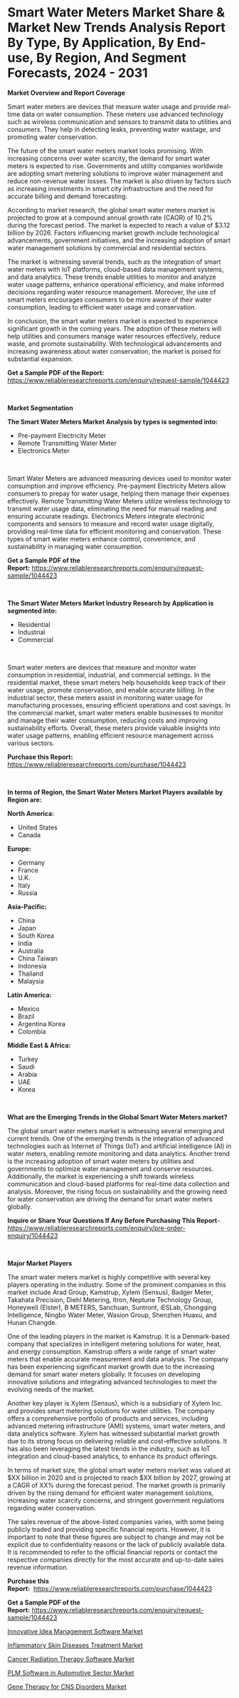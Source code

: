 <p><h1>Smart Water Meters Market Share & Market New Trends Analysis Report By Type, By Application, By End-use, By Region, And Segment Forecasts, 2024 - 2031</h1></p><p><strong>Market Overview and Report Coverage</strong></p>
<p><p>Smart water meters are devices that measure water usage and provide real-time data on water consumption. These meters use advanced technology such as wireless communication and sensors to transmit data to utilities and consumers. They help in detecting leaks, preventing water wastage, and promoting water conservation.</p><p>The future of the smart water meters market looks promising. With increasing concerns over water scarcity, the demand for smart water meters is expected to rise. Governments and utility companies worldwide are adopting smart metering solutions to improve water management and reduce non-revenue water losses. The market is also driven by factors such as increasing investments in smart city infrastructure and the need for accurate billing and demand forecasting.</p><p>According to market research, the global smart water meters market is projected to grow at a compound annual growth rate (CAGR) of 10.2% during the forecast period. The market is expected to reach a value of $3.12 billion by 2026. Factors influencing market growth include technological advancements, government initiatives, and the increasing adoption of smart water management solutions by commercial and residential sectors.</p><p>The market is witnessing several trends, such as the integration of smart water meters with IoT platforms, cloud-based data management systems, and data analytics. These trends enable utilities to monitor and analyze water usage patterns, enhance operational efficiency, and make informed decisions regarding water resource management. Moreover, the use of smart meters encourages consumers to be more aware of their water consumption, leading to efficient water usage and conservation.</p><p>In conclusion, the smart water meters market is expected to experience significant growth in the coming years. The adoption of these meters will help utilities and consumers manage water resources effectively, reduce waste, and promote sustainability. With technological advancements and increasing awareness about water conservation, the market is poised for substantial expansion.</p></p>
<p><strong>Get a Sample PDF of the Report:</strong> <a href="https://www.reliableresearchreports.com/enquiry/request-sample/1044423">https://www.reliableresearchreports.com/enquiry/request-sample/1044423</a></p>
<p>&nbsp;</p>
<p><strong>Market Segmentation</strong></p>
<p><strong>The Smart Water Meters Market Analysis by types is segmented into:</strong></p>
<p><ul><li>Pre-payment Electricity Meter</li><li>Remote Transmitting Water Meter</li><li>Electronics Meter</li></ul></p>
<p>&nbsp;</p>
<p><p>Smart Water Meters are advanced measuring devices used to monitor water consumption and improve efficiency. Pre-payment Electricity Meters allow consumers to prepay for water usage, helping them manage their expenses effectively. Remote Transmitting Water Meters utilize wireless technology to transmit water usage data, eliminating the need for manual reading and ensuring accurate readings. Electronics Meters integrate electronic components and sensors to measure and record water usage digitally, providing real-time data for efficient monitoring and conservation. These types of smart water meters enhance control, convenience, and sustainability in managing water consumption.</p></p>
<p><strong>Get a Sample PDF of the Report:</strong>&nbsp;<a href="https://www.reliableresearchreports.com/enquiry/request-sample/1044423">https://www.reliableresearchreports.com/enquiry/request-sample/1044423</a></p>
<p>&nbsp;</p>
<p><strong>The Smart Water Meters Market Industry Research by Application is segmented into:</strong></p>
<p><ul><li>Residential</li><li>Industrial</li><li>Commercial</li></ul></p>
<p>&nbsp;</p>
<p><p>Smart water meters are devices that measure and monitor water consumption in residential, industrial, and commercial settings. In the residential market, these smart meters help households keep track of their water usage, promote conservation, and enable accurate billing. In the industrial sector, these meters assist in monitoring water usage for manufacturing processes, ensuring efficient operations and cost savings. In the commercial market, smart water meters enable businesses to monitor and manage their water consumption, reducing costs and improving sustainability efforts. Overall, these meters provide valuable insights into water usage patterns, enabling efficient resource management across various sectors.</p></p>
<p><strong>Purchase this Report:</strong>&nbsp; <a href="https://www.reliableresearchreports.com/purchase/1044423">https://www.reliableresearchreports.com/purchase/1044423</a></p>
<p>&nbsp;</p>
<p><strong>In terms of Region, the Smart Water Meters Market Players available by Region are:</strong></p>
<p>
    <p> <strong> North America: </strong>
        <ul>
            <li>United States</li>
            <li>Canada</li>
        </ul>
        </p> 
    <p> <strong> Europe: </strong>
        <ul>
            <li>Germany</li>
            <li>France</li>
            <li>U.K.</li>
            <li>Italy</li>
            <li>Russia</li>
        </ul>
        </p> 
    <p> <strong> Asia-Pacific: </strong>
        <ul>
            <li>China</li>
            <li>Japan</li>
            <li>South Korea</li>
            <li>India</li>
            <li>Australia</li>
            <li>China Taiwan</li>
            <li>Indonesia</li>
            <li>Thailand</li>
            <li>Malaysia</li>
        </ul>
        </p> 
    <p> <strong> Latin America: </strong>
        <ul>
            <li>Mexico</li>
            <li>Brazil</li>
            <li>Argentina Korea</li>
            <li>Colombia</li>
        </ul>
        </p> 
    <p> <strong> Middle East & Africa: </strong>
        <ul>
            <li>Turkey</li>
            <li>Saudi</li>
            <li>Arabia</li>
            <li>UAE</li>
            <li>Korea</li>
        </ul>
    </p>
    </p>
<p>&nbsp;</p>
<p><strong>What are the Emerging Trends in the Global Smart Water Meters market?</strong></p>
<p><p>The global smart water meters market is witnessing several emerging and current trends. One of the emerging trends is the integration of advanced technologies such as Internet of Things (IoT) and artificial intelligence (AI) in water meters, enabling remote monitoring and data analytics. Another trend is the increasing adoption of smart water meters by utilities and governments to optimize water management and conserve resources. Additionally, the market is experiencing a shift towards wireless communication and cloud-based platforms for real-time data collection and analysis. Moreover, the rising focus on sustainability and the growing need for water conservation are driving the demand for smart water meters globally.</p></p>
<p><strong>Inquire or Share Your Questions If Any Before Purchasing This Report</strong>- <a href="https://www.reliableresearchreports.com/enquiry/pre-order-enquiry/1044423">https://www.reliableresearchreports.com/enquiry/pre-order-enquiry/1044423</a></p>
<p>&nbsp;</p>
<p><strong>Major Market Players</strong></p>
<p><p>The smart water meters market is highly competitive with several key players operating in the industry. Some of the prominent companies in this market include Arad Group, Kamstrup, Xylem (Sensus), Badger Meter, Takahata Precision, Diehl Metering, Itron, Neptune Technology Group, Honeywell (Elster), B METERS, Sanchuan, Suntront, iESLab, Chongqing Intelligence, Ningbo Water Meter, Wasion Group, Shenzhen Huaxu, and Hunan Changde.</p><p>One of the leading players in the market is Kamstrup. It is a Denmark-based company that specializes in intelligent metering solutions for water, heat, and energy consumption. Kamstrup offers a wide range of smart water meters that enable accurate measurement and data analysis. The company has been experiencing significant market growth due to the increasing demand for smart water meters globally. It focuses on developing innovative solutions and integrating advanced technologies to meet the evolving needs of the market.</p><p>Another key player is Xylem (Sensus), which is a subsidiary of Xylem Inc. and provides smart metering solutions for water utilities. The company offers a comprehensive portfolio of products and services, including advanced metering infrastructure (AMI) systems, smart water meters, and data analytics software. Xylem has witnessed substantial market growth due to its strong focus on delivering reliable and cost-effective solutions. It has also been leveraging the latest trends in the industry, such as IoT integration and cloud-based analytics, to enhance its product offerings.</p><p>In terms of market size, the global smart water meters market was valued at $XX billion in 2020 and is projected to reach $XX billion by 2027, growing at a CAGR of XX% during the forecast period. The market growth is primarily driven by the rising demand for efficient water management solutions, increasing water scarcity concerns, and stringent government regulations regarding water conservation.</p><p>The sales revenue of the above-listed companies varies, with some being publicly traded and providing specific financial reports. However, it is important to note that these figures are subject to change and may not be explicit due to confidentiality reasons or the lack of publicly available data. It is recommended to refer to the official financial reports or contact the respective companies directly for the most accurate and up-to-date sales revenue information.</p></p>
<p><strong>Purchase this Report:</strong>&nbsp;&nbsp;<a href="https://www.reliableresearchreports.com/purchase/1044423">https://www.reliableresearchreports.com/purchase/1044423</a></p>
<p></p>
<p><strong>Get a Sample PDF of the Report:</strong>&nbsp;<a href="https://www.reliableresearchreports.com/enquiry/request-sample/1044423">https://www.reliableresearchreports.com/enquiry/request-sample/1044423</a></p>
<p><p><a href="https://medium.com/@damorgan64868/innovative-idea-management-software-market-analysis-its-cagr-market-segmentation-and-global-9c4bef6974d6">Innovative Idea Management Software Market</a></p><p><a href="https://medium.com/@damorgan64868/inflammatory-skin-diseases-treatment-market-research-report-its-history-and-forecast-2023-to-2030-7c48a5c93eae">Inflammatory Skin Diseases Treatment Market</a></p><p><a href="https://medium.com/@damorgan64868/cancer-radiation-therapy-software-market-trends-forecast-and-competitive-analysis-to-2030-f173d17925f3">Cancer Radiation Therapy Software Market</a></p><p><a href="https://medium.com/@damorgan64868/plm-software-in-automotive-sector-market-exploring-market-share-market-trends-and-future-growth-6d08ca6b0536">PLM Software in Automotive Sector Market</a></p><p><a href="https://medium.com/p/a3f2a2c03619/edit">Gene Therapy for CNS Disorders Market</a></p></p>